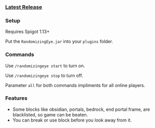 ### [Latest Release](https://github.com/Shibatsui/Randomizing-Eye-Minecraft-plugin/releases/tag/v1.1)
### Setup
Requires Spigot 1.13+

Put the `RandomizingEye.jar` into your `plugins` folder.
### Commands
Use `/randomizingeye start` to turn on.

Use `/randomizingeye stop` to turn off.

Parameter `all` for both commands impliments for all online players.
### Features
* Some blocks like obsidian, portals, bedrock, end portal frame, are blacklisted, so game can be beaten.
* You can break or use block before you look away from it.
